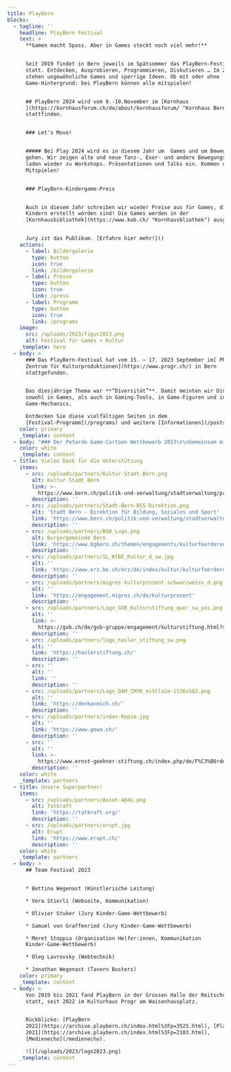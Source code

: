```yaml
---
title: PlayBern
blocks:
  - tagline: ''
    headline: PlayBern Festival
    text: >
      **Gamen macht Spass. Aber in Games steckt noch viel mehr!**


      Seit 2019 findet in Bern jeweils im Spätsommer das PlayBern-Festival
      statt. Entdecken, Ausprobieren, Programmieren, Diskutieren … Im Zentrum
      stehen ungewöhnliche Games und sperrige Ideen. Ob mit oder ohne
      Game-Hintergrund: bei PlayBern können alle mitspielen!


      ## PlayBern 2024 wird vom 8.-10.November im [Kornhaus
      ](https://kornhausforum.ch/de/about/kornhausforum/ "Kornhaus Bern")in Bern
      stattfinden.


      ### Let's Move!


      ##### Bei Play 2024 wird es in diesem Jahr um  Games und um Bewegung
      gehen. Wir zeigen alte und neue Tanz-, Exer- und andere Bewegungsgames und
      laden wieder zu Workshops. Präsentationen und Talks ein. Kommen und
      Mitspielen!


      ### PlayBern-Kindergame-Preis


      Auch in diesem Jahr schreiben wir wieder Preise aus für Games, die von
      Kindern erstellt worden sind! Die Games werden in der
      [Kornhausbibliothek](https://www.kob.ch/ "Kornhausbliothek") ausgestellt.


      Jury ist das Publikum. [Erfahre hier mehr!]()
    actions:
      - label: Bildergalerie
        type: button
        icon: true
        link: /bildergalerie
      - label: Presse
        type: button
        icon: true
        link: /press
      - label: Programm
        type: button
        icon: true
        link: /programs
    image:
      src: /uploads/2023/figur2023.png
      alt: Festival für Games + Kultur
    _template: hero
  - body: >
      ### Das PlayBern-Festival hat vom 15. – 17. 2023 September im[ PROGR,
      Zentrum für Kulturproduktionen](https://www.progr.ch/) in Bern
      stattgefunden.


      Das diesjährige Thema war **“Diversität”**. Damit meinten wir Diversität
      sowohl in Games, als auch in Gaming-Tools, in Game-Figuren und in
      Game-Mechanics.

      Entdecken Sie diese vielfältigen Seiten in dem
      [Festival-Programm](/programs) und weitere [Informationen](/posts) ...
    color: primary
    _template: content
  - body: "### Der Petarde Game-Cartoon Wettbewerb 2023\n\nGemeinsam mit dem Satire-Magazin [Petrade ](https://petarde.ch/ \"Petarde\")hat PlayBern zum ersten Mal einen [Preis für Cartoons oder Memes zum Thema \"Games\" ausgeschreiben. ](https://petarde.ch/news/cartoon-und-meme-wettbewerb \"Cartoon Wettbewerb\")\n\nDie eingesendeten Beiträge wurden während dem Festival im Progr ausgestellt und vom Publikum prämiert. Die Preisverleihung fand am PlayBern-Sonntag  um 16.00 auf der Kleinen Bühne im Progr statt. [Weitere Details ..](/posts/Game-Cartoon-Wettbewerb-2023)\n[\U0001F3A8 Zu den Game-Cartoon-Beiträgen ](https://playbern.ch/Wettbewerb-Bildergalerie \"Game-Cartoon Wettbewerb\")\n\n### Der Kinder-Game-Wettbewerb 2023\n\nBereits zum fünften Mal konnten wir mit Unterstützung der Hasler-Stiftung einen Wettbewerb für von Kindern eigenständig entwickelte Games durchführen! Die Games wurden am PlayBern-Festival, 15.9- 17.9 23 im Kulturzentrum Progr ausgestellt und vom Publikum getestet und juriert. [Weitere Details ...](/posts/2023-kinder-game-wettbewerb)\n\n###### ![](/uploads/2023/poster2023.png)\n"
    color: white
    _template: content
  - title: Vielen Dank für die Unterstützung
    items:
      - src: /uploads/partners/Kultur-Stadt-Bern.png
        alt: Kultur Stadt Bern
        link: >-
          https://www.bern.ch/politik-und-verwaltung/stadtverwaltung/prd/kultur-stadt-bern
        description: ''
      - src: /uploads/partners/Stadt-Bern-BSS-Direktion.png
        alt: 'Stadt Bern - Direktion für Bildung, Soziales und Sport'
        link: 'https://www.bern.ch/politik-und-verwaltung/stadtverwaltung/bss'
        description: ''
      - src: /uploads/partners/BGB_Logo.png
        alt: Burgergemeinde Bern
        link: 'https://www.bgbern.ch/themen/engagements/kulturfoerderung'
        description: ''
      - src: /uploads/partners/SL_KtBE_Kultur_d_sw.jpg
        alt: ''
        link: 'https://www.erz.be.ch/erz/de/index/kultur/kulturfoerderung.html'
        description: ''
      - src: /uploads/partners/migros-kulturprozent-schwarzweiss_d.png
        alt: ''
        link: 'https://engagement.migros.ch/de/kulturprozent'
        description: ''
      - src: /uploads/partners/Logo_GVB_Kulturstiftung_quer_sw_pos.png
        alt: ''
        link: >-
          https://gvb.ch/de/gvb-gruppe/engagement/kulturstiftung.html?sliderIndex=0
        description: ''
      - src: /uploads/partners/logo_hasler_stiftung_sw.png
        alt: ''
        link: 'https://haslerstiftung.ch/'
        description: ''
      - src: ''
        alt: ''
        link: ''
        description: ''
      - src: /uploads/partners/Logo_DAM_CMYK_mitClaim-1536x582.png
        alt: ''
        link: 'https://denkanmich.ch/'
        description: ''
      - src: /uploads/partners/index-Kopie.jpg
        alt: ''
        link: 'https://www.gewa.ch/'
        description: ''
      - src: ''
        alt: ''
        link: >-
          https://www.ernst-goehner-stiftung.ch/index.php/de/F%C3%B6rdert%C3%A4tigkeit/Kultur
        description: ''
    color: white
    _template: partners
  - title: Unsere Superpartner!
    items:
      - src: /uploads/partners/Asset-4@4x.png
        alt: Tatkraft
        link: 'https://tatkraft.org/'
        description: ''
      - src: /uploads/partners/erupt.jpg
        alt: Erupt
        link: 'https://www.erupt.ch/'
        description: ''
    color: white
    _template: partners
  - body: >
      ## Team Festival 2023


      * Bettina Wegenast (Künstlerische Leitung)

      * Vera Stierli (Webseite, Kommunikation)

      * Olivier Stuker (Jury Kinder-Game-Wettbewerb)

      * Samuel von Graffenried (Jury Kinder-Game-Wettbewerb)

      * Meret Stoppia (Organisation Helfer:innen, Kommunikation
      Kinder-Game-Wettbewerb)

      * Oleg Lavrovsky (Webtechnik)

      * Jonathan Wegenast (Tavern Busters)
    color: primary
    _template: content
  - body: >
      Von 2019 bis 2021 fand PlayBern in der Grossen Halle der Reitschule Bern
      statt, seit 2022 im Kulturhaus Progr am Waisenhausplatz.


      Rückblicke: [PlayBern
      2022](https://archive.playbern.ch/index.html%3Fp=3525.html), [PlayBern
      2021](https://archive.playbern.ch/index.html%3Fp=2103.html),
      [Medienecho](/medienecho).

      ![](/uploads/2023/logo2023.png)
    _template: content
---
```


